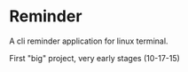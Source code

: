 # Reminder
A cli reminder application for linux terminal.

First "big" project, very early stages (10-17-15)

